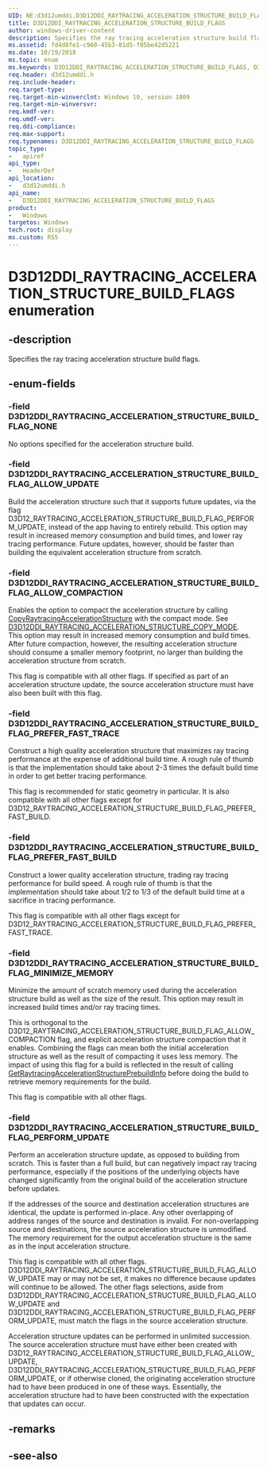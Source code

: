 ```yaml
---
UID: NE:d3d12umddi.D3D12DDI_RAYTRACING_ACCELERATION_STRUCTURE_BUILD_FLAGS
title: D3D12DDI_RAYTRACING_ACCELERATION_STRUCTURE_BUILD_FLAGS
author: windows-driver-content
description: Specifies the ray tracing acceleration structure build flags.
ms.assetid: fd4d8fe1-c960-45b3-81d5-f05be42d5221
ms.date: 10/19/2018
ms.topic: enum
ms.keywords: D3D12DDI_RAYTRACING_ACCELERATION_STRUCTURE_BUILD_FLAGS, D3D12DDI_RAYTRACING_ACCELERATION_STRUCTURE_BUILD_FLAGS, 
req.header: d3d12umddi.h
req.include-header:
req.target-type:
req.target-min-winverclnt: Windows 10, version 1809
req.target-min-winversvr:
req.kmdf-ver:
req.umdf-ver:
req.ddi-compliance:
req.max-support:
req.typenames: D3D12DDI_RAYTRACING_ACCELERATION_STRUCTURE_BUILD_FLAGS
topic_type: 
-	apiref
api_type: 
-	HeaderDef
api_location: 
-	d3d12umddi.h
api_name: 
-	D3D12DDI_RAYTRACING_ACCELERATION_STRUCTURE_BUILD_FLAGS
product:
-	Windows
targetos: Windows
tech.root: display
ms.custom: RS5
---
```


# D3D12DDI_RAYTRACING_ACCELERATION_STRUCTURE_BUILD_FLAGS enumeration

## -description

Specifies the ray tracing acceleration structure build flags.

## -enum-fields

### -field D3D12DDI_RAYTRACING_ACCELERATION_STRUCTURE_BUILD_FLAG_NONE

No options specified for the acceleration structure build.

### -field D3D12DDI_RAYTRACING_ACCELERATION_STRUCTURE_BUILD_FLAG_ALLOW_UPDATE

Build the acceleration structure such that it supports future updates, via the flag D3D12_RAYTRACING_ACCELERATION_STRUCTURE_BUILD_FLAG_PERFORM_UPDATE, instead of the app having to entirely rebuild. This option may result in increased memory consumption and build times, and lower ray tracing performance. Future updates, however, should be faster than building the equivalent acceleration structure from scratch.

### -field D3D12DDI_RAYTRACING_ACCELERATION_STRUCTURE_BUILD_FLAG_ALLOW_COMPACTION

Enables the option to compact the acceleration structure by calling [CopyRaytracingAccelerationStructure](nc-d3d12umddi-pfnd3d12ddi_copy_raytracing_acceleration_structure_0054.md) with the compact mode. See [D3D12DDI_RAYTRACING_ACCELERATION_STRUCTURE_COPY_MODE](ne-d3d12umddi-d3d12ddi_raytracing_acceleration_structure_copy_mode.md).  
This option may result in increased memory consumption and build times. After future compaction, however, the resulting acceleration structure should consume a smaller memory footprint, no larger than building the acceleration structure from scratch.  

This flag is compatible with all other flags. If specified as part of an acceleration structure update, the source acceleration structure must have also been built with this flag.

### -field D3D12DDI_RAYTRACING_ACCELERATION_STRUCTURE_BUILD_FLAG_PREFER_FAST_TRACE

Construct a high quality acceleration structure that maximizes ray tracing performance at the expense of additional build time. A rough rule of thumb is that the implementation should take about 2-3 times the default build time in order to get better tracing performance. 

This flag is recommended for static geometry in particular. It is also compatible with all other flags except for D3D12_RAYTRACING_ACCELERATION_STRUCTURE_BUILD_FLAG_PREFER_FAST_BUILD.


### -field D3D12DDI_RAYTRACING_ACCELERATION_STRUCTURE_BUILD_FLAG_PREFER_FAST_BUILD

Construct a lower quality acceleration structure, trading ray tracing performance for build speed. A rough rule of thumb is that the implementation should take about 1/2 to 1/3 of the default build time at a sacrifice in tracing performance.

This flag is compatible with all other flags except for D3D12_RAYTRACING_ACCELERATION_STRUCTURE_BUILD_FLAG_PREFER_FAST_TRACE.

### -field D3D12DDI_RAYTRACING_ACCELERATION_STRUCTURE_BUILD_FLAG_MINIMIZE_MEMORY

Minimize the amount of scratch memory used during the acceleration structure build as well as the size of the result. This option may result in increased build times and/or ray tracing times.

This is orthogonal to the D3D12_RAYTRACING_ACCELERATION_STRUCTURE_BUILD_FLAG_ALLOW_COMPACTION flag, and explicit acceleration structure compaction that it enables. Combining the flags can mean both the initial acceleration structure as well as the result of compacting it uses less memory.
The impact of using this flag for a build is reflected in the result of calling [GetRaytracingAccelerationStructurePrebuildInfo](nc-d3d12umddi-pfnd3d12ddi_get_raytracing_acceleration_structure_prebuild_info_0054.md) before doing the build to retrieve memory requirements for the build.

This flag is compatible with all other flags.

### -field D3D12DDI_RAYTRACING_ACCELERATION_STRUCTURE_BUILD_FLAG_PERFORM_UPDATE

Perform an acceleration structure update, as opposed to building from scratch. This is faster than a full build, but can negatively impact ray tracing performance, especially if the positions of the underlying objects have changed significantly from the original build of the acceleration structure before updates.

If the addresses of the source and destination acceleration structures are identical, the update is performed in-place. Any other overlapping of address ranges of the source and destination is invalid. For non-overlapping source and destinations, the source acceleration structure is unmodified. The memory requirement for the output acceleration structure is the same as in the input acceleration structure.

This flag is compatible with all other flags. D3D12DDI_RAYTRACING_ACCELERATION_STRUCTURE_BUILD_FLAG_ALLOW_UPDATE may or may not be set, it makes no difference because updates will continue to be allowed. The other flags selections, aside from D3D12DDI_RAYTRACING_ACCELERATION_STRUCTURE_BUILD_FLAG_ALLOW_UPDATE and D3D12DDI_RAYTRACING_ACCELERATION_STRUCTURE_BUILD_FLAG_PERFORM_UPDATE, must match the flags in the source acceleration structure.

Acceleration structure updates can be performed in unlimited succession. The source acceleration structure must have either been created with D3D12_RAYTRACING_ACCELERATION_STRUCTURE_BUILD_FLAG_ALLOW_UPDATE, D3D12DDI_RAYTRACING_ACCELERATION_STRUCTURE_BUILD_FLAG_PERFORM_UPDATE, or if otherwise cloned, the originating acceleration structure had to have been produced in one of these ways. Essentially, the acceleration structure had to have been constructed with the expectation that updates can occur.

## -remarks

## -see-also
